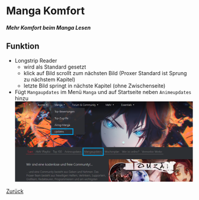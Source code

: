 # Manga Komfort
##### Mehr Komfort beim Manga Lesen
## Funktion
+ Longstrip Reader
  + wird als Standard gesetzt
  + klick auf Bild scrollt zum nächsten Bild (Proxer Standard ist Sprung zu nächstem Kapitel)
  + letzte Bild springt in nächste Kapitel (ohne Zwischenseite)
+ Fügt `Mangaupdates` im Menü `Manga` und auf Startseite neben `Animeupdates` hinzu
![Bild](../screenshots/mangaUpdate.png)

[Zurück](../)
